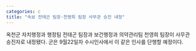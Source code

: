 ```yaml
---
categories: c
title: "속보 전태곤 팀장·천영희 팀장 사무관 승진 내정"
---
```

옥천군 자치행정과 행정팀 전태곤 팀장과 보건행정과 의약관리팀 천영희 팀장이 사무관 승진자로 내정됐다. 군은 9월22일자 수시인사에서 이 같은 인사를 단행할 예정이다.